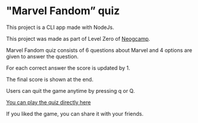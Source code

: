 # "Marvel Fandom” quiz

This project is a CLI app made with NodeJs. 

This project was made as part of Level Zero of [Neogcamp](www.neog.camp).

Marvel Fandom quiz consists of 6 questions about Marvel and 4 options are given to answer the question. 

For each correct answer the score is updated by 1. 

The final score is shown at the end. 

Users can quit the game anytime by pressing q or Q. 

[You can play the quiz directly here](https://replit.com/@SwapnilBawane/Mark-Two?embed=1&output=1)

If you liked the game, you can share it with your friends. 

